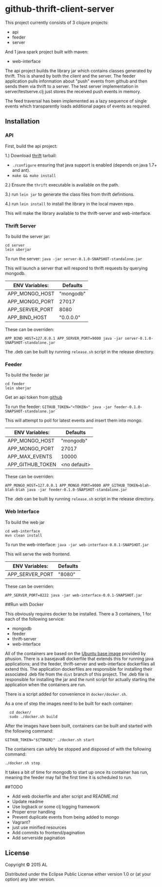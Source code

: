 # github-thrift-client-server

This project currently consists of 3 clojure projects:
 - api     
 - feeder
 - server

And 1 java spark project built with maven:
 - web-interface 

The api project builds the library jar which contains classes generated by thrift. This is shared by both the client and the server. The feeder application pulls information about "push" events from github and then sends them via thrift to a server. The test server implementation in server/testserve.clj just stores the received push events in memory.  

The feed traversal has been implemented as a lazy sequence of single events which transparently loads additional pages of events as required. 

## Installation

### API

First, build the api project:

1.) Download [thrift](http://thrift.apache.org/) tarball:
   * `./configure` ensuring that java support is enabled (depends on java 1.7+ and ant).
   * `make && make install`

2.) Ensure the `thrift` executable is available on the path.

3.) run `lein jar` to generate the class files from thrift definitions.

4.) run `lein install` to install the library in the local maven repo.

This will make the library available to the thrift-server and web-interface.

### Thrift Server

To build the server jar:

```
cd server
lein uberjar
```

To run the server: `java -jar server-0.1.0-SNAPSHOT-standalone.jar`

This will launch a server that will respond to thrift requests by querying mongodb.

|ENV Variables:    | Defaults  |
|------------------|-----------| 
| APP_MONGO_HOST   | "mongodb" |
| APP_MONGO_PORT   | 27017     |
| APP_SERVER_PORT  | 8080      |
| APP_BIND_HOST    | "0.0.0.0" |

These can be overriden:

`APP_BIND_HOST=127.0.0.1 APP_SERVER_PORT=9000 java -jar server-0.1.0-SNAPSHOT-standalone.jar`

The .deb can be built by running `release.sh` script in the release directory.

### Feeder

To build the feeder jar 

```
cd feeder
lein uberjar
```

Get an api token from [github](https://github.com/blog/1509-personal-api-tokens)

To run the feeder: `GITHUB_TOKEN="<TOKEN>" java -jar feeder-0.1.0-SNAPSHOT-standalone.jar`

This will attempt to poll for latest events and insert them into mongo.

|ENV Variables:    | Defaults           |
|------------------|--------------------| 
| APP_MONGO_HOST   | "mongodb"          |
| APP_MONGO_PORT   | 27017              |
| APP_MAX_EVENTS   | 10000              |
| APP_GITHUB_TOKEN | &lt;no default&gt; |

These can be overriden:

`APP_MONGO_HOST=127.0.0.1 APP_MONGO_PORT=9000 APP_GITHUB_TOKEN=blah-blah-blah java -jar feeder-0.1.0-SNAPSHOT-standalone.jar`

The .deb can be built by running `release.sh` script in the release directory.

### Web Interface

To build the web jar

```
cd web-interface
mvn clean install
```
To run the web-interface: `java -jar web-interface-0.0.1-SNAPSHOT.jar`

This will serve the web frontend.

|ENV Variables:    | Defaults           |
|------------------|--------------------|
| APP_SERVER_PORT   | "8080"            |

These can be overriden:

`APP_SERVER_PORT=8222 java -jar web-interface-0.0.1-SNAPSHOT.jar`

##Run with Docker

This obviously requires docker to be installed. There a 3 containers, 1 for each of the following service:
 * mongodb
 * feeder
 * thrift-server 
 * web-interface

All of the containers are based on the [Ubuntu base image](http://phusion.github.io/baseimage-docker/) provided by phusion.
There is a basejava8 dockerfile that extends this for running java applications; and the feeder, thrift-server and web-interface dockerfiles all extend this. 
The application dockerfiles are responsible for installing their associated .deb file from the `dist` branch of this project. The .deb file is responsible for installing the jar and the runit script for actually starting the application when the containers are run.

There is a script added for convenience in `docker/docker.sh`.

As a one of step the images need to be built for each container:
```
  cd docker/
  sudo ./docker.sh build
```

After the images have been built, containers can be built and started with the following command:
```  
GITHUB_TOKEN="${TOKEN}" ./docker.sh start
```

The containers can safely be stopped and disposed of with the following command:
```
./docker.sh stop
```

It takes a bit of time for mongodb to start up once its container has run, meaning the feeder may fail the first time it is scheduled to run.

##TODO
* Add web dockerfile and alter script and README.md
* Update readme
* Use logback or some clj logging framework 
* Proper error handling
* Prevent duplicate events from being added to mongo
* Vagrant?
* just use minified resources
* Add commits to frontend/pagination
* Add serverside pagination

## License

Copyright © 2015 AL

Distributed under the Eclipse Public License either version 1.0 or (at
your option) any later version.
